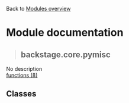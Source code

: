 Back to [Modules overview](https://github.com/pyrustic/backstage/blob/master/docs/modules/README.md)
  
# Module documentation
>## backstage.core.pymisc
No description
<br>
[functions (8)](https://github.com/pyrustic/backstage/blob/master/docs/modules/content/backstage.core.pymisc/functions.md)


## Classes

